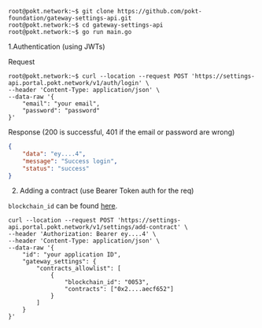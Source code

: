 
```console
root@pokt.network:~$ git clone https://github.com/pokt-foundation/gateway-settings-api.git
root@pokt.network:~$ cd gateway-settings-api
root@pokt.network:~$ go run main.go
```

1.Authentication (using JWTs)

Request
```console
root@pokt.network:~$ curl --location --request POST 'https://settings-api.portal.pokt.network/v1/auth/login' \
--header 'Content-Type: application/json' \
--data-raw '{
    "email": "your email",
    "password": "password"
}'
```

Response (200 is successful, 401 if the email or password are wrong)
```json
{
    "data": "ey....4",
    "message": "Success login",
    "status": "success"
}
```

2. Adding a contract (use Bearer Token auth for the req)

`blockchain_id` can be found [here](https://docs.pokt.network/home/supported-blockchains#current-relaychains).

```console
curl --location --request POST 'https://settings-api.portal.pokt.network/v1/settings/add-contract' \
--header 'Authorization: Bearer ey....4' \
--header 'Content-Type: application/json' \
--data-raw '{
    "id": "your application ID",
    "gateway_settings": {
        "contracts_allowlist": [
            {
                "blockchain_id": "0053",
                "contracts": ["0x2....aecf652"]
            }
        ]
    }
}'
```
